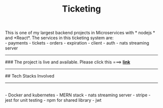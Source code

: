 <h1 align=center>Ticketing</h1>
<br>
<br>
This is one of my largest backend projects in Microservices with * nodejs * and *React*.
The services in this ticketing system are:
<br>
- payments
- tickets
- orders
- expiration
- client 
- auth
- nats streaming server
<br>
<hr>
### The project is live and available. Please click this ===> <a href='http://www.ticketing-app-test.shop/'><b>link</b></a>
<br>
<hr>
## Tech Stacks Involved
<hr>
<br>
- Docker and kubernetes
- MERN stack
- nats streaming server
- stripe
- jest for unit testing
- npm for shared library
- jwt
